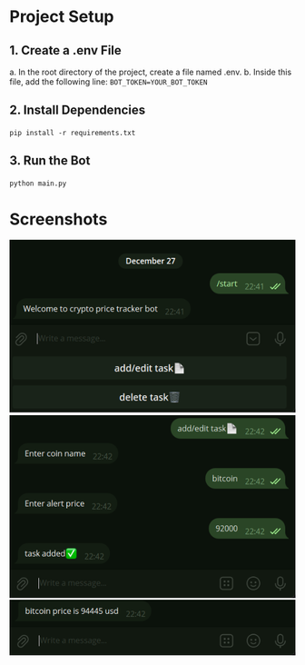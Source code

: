 # Project Setup

## 1. Create a .env File

a. In the root directory of the project, create a file named .env.
b. Inside this file, add the following line:
`BOT_TOKEN=YOUR_BOT_TOKEN`

## 2. Install Dependencies

`pip install -r requirements.txt`

## 3. Run the Bot

`python main.py`

# Screenshots

![](https://github.com/zabazabaa/crypto-price-tracker-tg-bot/blob/main/images/Screenshot_1.png)
![](https://github.com/zabazabaa/crypto-price-tracker-tg-bot/blob/main/images/Screenshot_2.png)
![](https://github.com/zabazabaa/crypto-price-tracker-tg-bot/blob/main/images/Screenshot_3.png)
